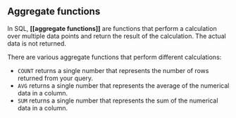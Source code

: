 ## Aggregate functions

In SQL, **[[aggregate functions]]** are functions that perform a calculation over multiple data points and return the result of the calculation. The actual data is not returned.

There are various aggregate functions that perform different calculations:
- `COUNT` returns a single number that represents the number of rows returned from your query.
- `AVG` returns a single number that represents the average of the numerical data in a column.
- `SUM` returns a single number that represents the sum of the numerical data in a column.